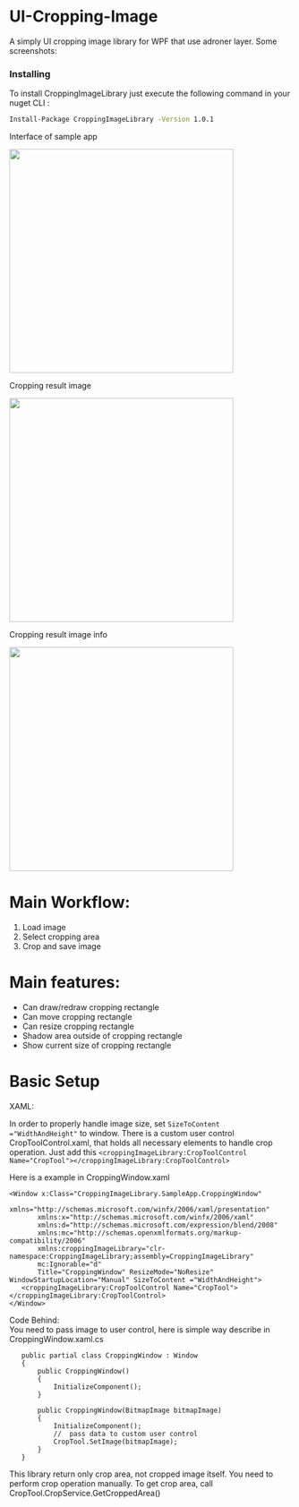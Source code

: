 # UI-Cropping-Image
A simply UI cropping image library for WPF that use adroner layer. Some screenshots:

### Installing




To install CroppingImageLibrary just execute the following command in your nuget CLI :

```bash
Install-Package CroppingImageLibrary -Version 1.0.1
```


Interface of sample app

<img src="https://github.com/dmitryshelamov/UI-Cropping-Image/blob/master/cropped-demo.png" width="400">

Cropping result image

<img src="https://github.com/dmitryshelamov/UI-Cropping-Image/blob/master/cropped-result.png" width="400">

Cropping result image info

<img src="https://github.com/dmitryshelamov/UI-Cropping-Image/blob/master/cropped-result-info.png" width="400">

# Main Workflow:
1. Load image
2. Select cropping area
3. Crop and save image

# Main features:
 * Can draw/redraw cropping rectangle
 * Can move cropping rectangle
 * Can resize cropping rectangle
 * Shadow area outside of cropping rectangle
 * Show current size of cropping rectangle
 
 
 # Basic Setup
 XAML: 
 
 In order to properly handle image size, set `SizeToContent ="WidthAndHeight"` to window.
 There is a custom user control CropToolControl.xaml, that holds all necessary elements to handle crop operation. 
 Just add this `<croppingImageLibrary:CropToolControl Name="CropTool"></croppingImageLibrary:CropToolControl>`
 
 Here is a example in CroppingWindow.xaml
 ```
<Window x:Class="CroppingImageLibrary.SampleApp.CroppingWindow"
        xmlns="http://schemas.microsoft.com/winfx/2006/xaml/presentation"
        xmlns:x="http://schemas.microsoft.com/winfx/2006/xaml"
        xmlns:d="http://schemas.microsoft.com/expression/blend/2008"
        xmlns:mc="http://schemas.openxmlformats.org/markup-compatibility/2006"
        xmlns:croppingImageLibrary="clr-namespace:CroppingImageLibrary;assembly=CroppingImageLibrary"
        mc:Ignorable="d"
        Title="CroppingWindow" ResizeMode="NoResize" WindowStartupLocation="Manual" SizeToContent ="WidthAndHeight">
    <croppingImageLibrary:CropToolControl Name="CropTool"></croppingImageLibrary:CropToolControl>
</Window>
 ```
Code Behind:     
    You need to pass image to user control, here is simple way describe in CroppingWindow.xaml.cs    
 ```
    public partial class CroppingWindow : Window
    {
        public CroppingWindow()
        {
            InitializeComponent();
        }

        public CroppingWindow(BitmapImage bitmapImage)
        {
            InitializeComponent();
            //  pass data to custom user control
            CropTool.SetImage(bitmapImage);
        }
    }
 ```
This library return only crop area, not cropped image itself. You need to perform crop operation manually. To get crop area, call CropTool.CropService.GetCroppedArea()
